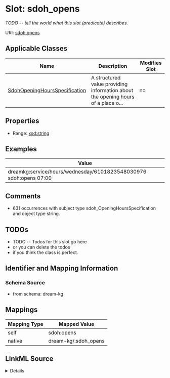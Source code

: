 

# Slot: sdoh_opens


_TODO -- tell the world what this slot (predicate) describes._





URI: [sdoh:opens](http://schema.org/opens)



<!-- no inheritance hierarchy -->





## Applicable Classes

| Name | Description | Modifies Slot |
| --- | --- | --- |
| [SdohOpeningHoursSpecification](../classes/SdohOpeningHoursSpecification.md) | A structured value providing information about the opening hours of a place o... |  no  |







## Properties

* Range: [xsd:string](http://www.w3.org/2001/XMLSchema#string)






## Examples

| Value |
| --- |
| dreamkg:service/hours/wednesday/6101823548030976 sdoh:opens 07:00 |

## Comments

* 631 occurrences with subject type sdoh_OpeningHoursSpecification and object type string.

## TODOs

* TODO -- Todos for this slot go here
* or you can delete the todos
* if you think the class is perfect.

## Identifier and Mapping Information







### Schema Source


* from schema: dream-kg




## Mappings

| Mapping Type | Mapped Value |
| ---  | ---  |
| self | sdoh:opens |
| native | dream-kg/:sdoh_opens |




## LinkML Source

<details>
```yaml
name: sdoh_opens
description: TODO -- tell the world what this slot (predicate) describes.
todos:
- TODO -- Todos for this slot go here
- or you can delete the todos
- if you think the class is perfect.
comments:
- 631 occurrences with subject type sdoh_OpeningHoursSpecification and object type
  string.
examples:
- value: dreamkg:service/hours/wednesday/6101823548030976 sdoh:opens 07:00
from_schema: dream-kg
rank: 1000
slot_uri: sdoh:opens
alias: sdoh_opens
domain_of:
- sdoh_OpeningHoursSpecification
range: string

```
</details>